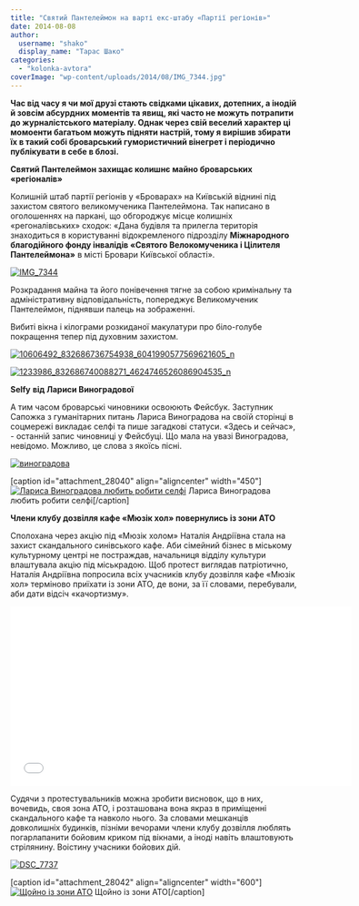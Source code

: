 ```yaml
---
title: "Святий Пантелеймон на варті екс-штабу «Партії регіонів»"
date: 2014-08-08
author: 
  username: "shako"
  display_name: "Тарас Шако"
categories: 
  - "kolonka-avtora"
coverImage: "wp-content/uploads/2014/08/IMG_7344.jpg"
---
```


**Час від часу я чи мої друзі стають свідками цікавих, дотепних, а інодій й зовсім абсурдних моментів та явищ, які часто не можуть потрапити до журналістського матеріалу. Однак через свій веселий характер ці момоенти багатьом можуть підняти настрій, тому я вирішив збирати їх в такий собі броварський гумористичний вінегрет і періодично публікувати в себе в блозі.** 

**Святий Пантелеймон захищає колишнє майно броварських «регіоналів»**

Колишній штаб партії регіонів у «Броварах» на Київській віднині під захистом святого великомученика Пантелеймона. Так написано в оголошеннях на паркані, що обгороджує місце колишніх «регоналівських» сходок: «Дана будівля та прилегла територія знаходиться в користуванні відокремленого підрозділу **Міжнародного благодійного фонду інвалідів «Святого Велокомученика і Цілителя Пантелеймона»** в місті Бровари Київської області».

[![IMG_7344](https://mpz.brovary.org/wp-content/uploads/2014/08/IMG_7344.jpg)](https://mpz.brovary.org/wp-content/uploads/2014/08/IMG_7344.jpg)

Розкрадання майна та його понівечення тягне за собою кримінальну та адміністративну відповідальність, попереджує Великомученик Пантелеймон, піднявши палець на зображенні.

Вибиті вікна і кілограми розкиданої макулатури про біло-голубе покращення тепер під духовним захистом.

[![10606492_832686736754938_6041990577569621605_n](https://mpz.brovary.org/wp-content/uploads/2014/08/10606492_832686736754938_6041990577569621605_n.jpg)](https://mpz.brovary.org/wp-content/uploads/2014/08/10606492_832686736754938_6041990577569621605_n.jpg)

[![1233986_832686740088271_4624746526086904535_n](https://mpz.brovary.org/wp-content/uploads/2014/08/1233986_832686740088271_4624746526086904535_n.jpg)](https://mpz.brovary.org/wp-content/uploads/2014/08/1233986_832686740088271_4624746526086904535_n.jpg)

**Selfy** **від Лариси Виноградової**

А тим часом броварські чиновники освоюють Фейсбук. Заступник Сапожка з гуманітарних питань Лариса Виноградова на своїй сторінці в соцмережі викладає селфі та пише загадкові статуси. «Здесь и сейчас», - останній запис чиновниці у Фейсбуці. Що мала на увазі Виноградова, невідомо. Можливо, це слова з якоїсь пісні.

[![виноградова](https://mpz.brovary.org/wp-content/uploads/2014/08/vinogradova.jpg)](https://mpz.brovary.org/wp-content/uploads/2014/08/vinogradova.jpg)

\[caption id="attachment\_28040" align="aligncenter" width="450"\][![Лариса Виноградова любить робити селфі](https://mpz.brovary.org/wp-content/uploads/2014/08/10256532_1394396487513040_3055048531911731155_n.jpg)](https://mpz.brovary.org/wp-content/uploads/2014/08/10256532_1394396487513040_3055048531911731155_n.jpg) Лариса Виноградова любить робити селфі\[/caption\]

**Члени клубу дозвілля кафе «Мюзік хол» повернулись із зони АТО**

Сполохана через акцію під «Мюзік холом» Наталія Андріївна стала на захист скандального синівського кафе. Аби сімейний бізнес в міському культурному центрі не постраждав, начальниця відділу культури влаштувала акцію під міськрадою. Щоб протест виглядав патріотично, Наталія Андріївна попросила всіх учасників клубу дозвілля кафе «Мюзік хол» терміново приїхати із зони АТО, де вони, за її словами, перебували, аби дати відсіч «качортизму».

<iframe src="//www.youtube.com/embed/00_uWy0492o" width="600" height="315" frameborder="0" allowfullscreen="allowfullscreen"></iframe>

Судячи з протестувальників можна зробити висновок, що в них, вочевидь, своя зона АТО, і розташована вона якраз в приміщенні скандального кафе та навколо нього. За словами мешканців довколишніх будинків, пізніми вечорами члени клубу дозвілля люблять погарлапанити бойовим криком під вікнами, а іноді навіть влаштовують стрілянину. Воістину учасники бойових дій.

[![DSC_7737](https://mpz.brovary.org/wp-content/uploads/2014/08/DSC_7737.jpg)](https://mpz.brovary.org/wp-content/uploads/2014/08/DSC_7737.jpg)

\[caption id="attachment\_28042" align="aligncenter" width="600"\][![Щойно із зони АТО](https://mpz.brovary.org/wp-content/uploads/2014/08/DSC_7682.jpg)](https://mpz.brovary.org/wp-content/uploads/2014/08/DSC_7682.jpg) Щойно із зони АТО\[/caption\]

